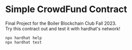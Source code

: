 # Simple CrowdFund Contract
Final Project for the Boiler Blockchain Club Fall 2023.
<br>
Try this contract out and test it with hardhat's network!

```shell
npx hardhat help
npx hardhat test
```
